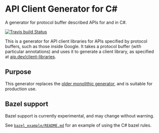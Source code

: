 # API Client Generator for C#

A generator for protocol buffer described APIs for and in C#.

[![Travis build Status](https://api.travis-ci.org/googleapis/gapic-generator-csharp.svg?branch=master)](https://travis-ci.org/googleapis/gapic-generator-csharp)

This is a generator for API client libraries for APIs specified by protocol buffers, such as those inside Google.
It takes a protocol buffer (with particular annotations) and uses it to generate a client library, as specified at [aip.dev/client-libraries](https://google.aip.dev/client-libraries).

## Purpose

This generator replaces the [older monolithic generator](https://github.com/googleapis/gapic-generator),
and is suitable for production use.

## Bazel support

Bazel support is currently experimental, and may change without warning.

See [`bazel_example/README.md`](./bazel_example/README.md) for an example
of using the C# bazel rules.
